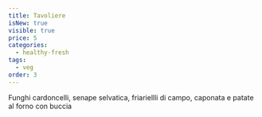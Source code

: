 ```yaml
---
title: Tavoliere
isNew: true
visible: true
price: 5
categories:
  - healthy-fresh
tags:
  - veg
order: 3
---
```

Funghi cardoncelli, senape selvatica, friariellli di campo, caponata e patate al forno con buccia